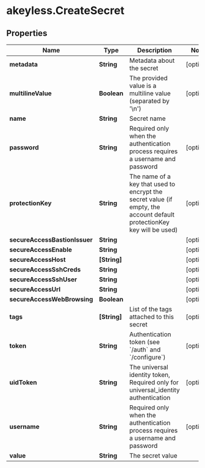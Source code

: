 # akeyless.CreateSecret

## Properties

Name | Type | Description | Notes
------------ | ------------- | ------------- | -------------
**metadata** | **String** | Metadata about the secret | [optional] 
**multilineValue** | **Boolean** | The provided value is a multiline value (separated by &#39;\\n&#39;) | [optional] 
**name** | **String** | Secret name | 
**password** | **String** | Required only when the authentication process requires a username and password | [optional] 
**protectionKey** | **String** | The name of a key that used to encrypt the secret value (if empty, the account default protectionKey key will be used) | [optional] 
**secureAccessBastionIssuer** | **String** |  | [optional] 
**secureAccessEnable** | **String** |  | [optional] 
**secureAccessHost** | **[String]** |  | [optional] 
**secureAccessSshCreds** | **String** |  | [optional] 
**secureAccessSshUser** | **String** |  | [optional] 
**secureAccessUrl** | **String** |  | [optional] 
**secureAccessWebBrowsing** | **Boolean** |  | [optional] 
**tags** | **[String]** | List of the tags attached to this secret | [optional] 
**token** | **String** | Authentication token (see &#x60;/auth&#x60; and &#x60;/configure&#x60;) | [optional] 
**uidToken** | **String** | The universal identity token, Required only for universal_identity authentication | [optional] 
**username** | **String** | Required only when the authentication process requires a username and password | [optional] 
**value** | **String** | The secret value | 



